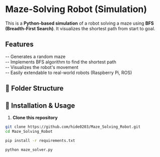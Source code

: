 #  Maze-Solving Robot (Simulation) 

This is a **Python-based simulation** of a robot solving a maze using **BFS (Breadth-First Search)**. It visualizes the shortest path from start to goal.

##  Features
-- Generates a random maze  
-- Implements BFS algorithm to find the shortest path  
-- Visualizes the robot's movement  
-- Easily extendable to real-world robots (Raspberry Pi, ROS)  

 
## 📂 Folder Structure



## 🚀 Installation & Usage
1. **Clone this repository**  
```sh
git clone https://github.com/hide0203/Maze_Solving_Robot.git
cd Maze_Solving_Robot

pip install -r requirements.txt

python maze_solver.py

